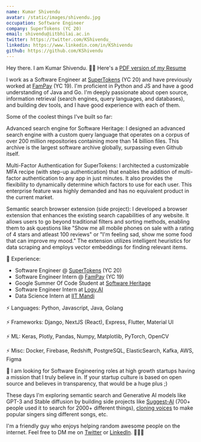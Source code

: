 ```yaml
---
name: Kumar Shivendu
avatar: /static/images/shivendu.jpg
occupation: Software Engineer
company: SuperTokens (YC 20)
email: shivendu@iitbhilai.ac.in
twitter: https://twitter.com/KShivendu_
linkedin: https://www.linkedin.com/in/KShivendu
github: https://github.com/KShivendu
---
```


Hey there. I am Kumar Shivendu. 👨‍💻 Here's a [PDF version of my Resume](/static/KumarShivendu_CV.pdf)

I work as a Software Engineer at [SuperTokens](https://github.com/SuperTokens) (YC 20) and have previously worked at [FamPay](https://fampay.in/) (YC 19). I'm proficient in Python and JS and have a good understanding of Java and Go. I'm deeply passionate about open source, information retrieval (search engines, query languages, and databases), and building dev tools, and I have good experience with each of them.

Some of the coolest things I've built so far:

Advanced search engine for Software Heritage: I designed an advanced search engine with a custom query language that operates on a corpus of over 200 million repositories containing more than 14 billion files. This archive is the largest software archive globally, surpassing even Github itself.

Multi-Factor Authentication for SuperTokens: I architected a customizable MFA recipe (with step-up authentication) that enables the addition of multi-factor authentication to any app in just minutes. It also provides the flexibility to dynamically determine which factors to use for each user. This enterprise feature was highly demanded and has no equivalent product in the current market.

Semantic search browser extension (side project): I developed a browser extension that enhances the existing search capabilities of any website. It allows users to go beyond traditional filters and sorting methods, enabling them to ask questions like "Show me all mobile phones on sale with a rating of 4 stars and atleast 100 reviews" or "I'm feeling sad, show me some food that can improve my mood." The extension utilizes intelligent heuristics for data scraping and employs vector embeddings for finding relevant items.

🚀 Experience:

- Software Engineer @ [SuperTokens](https://supertokens.com/) (YC 20)
- Software Engineer Intern @ [FamPay](https://fampay.in/) (YC 19)
- Google Summer Of Code Student at [Software Heritage](https://softwareheritage.org/)
- Software Engineer Intern at [Logy.AI](https://logy.ai/)
- Data Science Intern at [IIT Mandi](https://iitmandi.ac.in/)

⚡ Languages: Python, Javascript, Java, Golang

⚡ Frameworks: Django, NextJS (React), Express, Flutter, Material UI

⚡ ML: Keras, Plotly, Pandas, Numpy, Matplotlib, PyTorch, OpenCV

⚡ Misc: Docker, Firebase, Redshift, PostgreSQL, ElasticSearch, Kafka, AWS, Figma

🦄 I am looking for Software Engineering roles at high growth startups having a mission that I truly believe in. If your startup culture is based on open source and believes in transparency, that would be a huge plus ;)

These days I'm exploring semantic search and Generative AI models like GPT-3 and Stable diffusion by building side projects like [Suggest-AI](https://twitter.com/KShivendu_/status/1655603676189437953?s=20) (700+ people used it to search for 2000+ different things), [cloning voices](https://twitter.com/KShivendu_/status/1650858929558278145) to make popular singers sing different songs, etc.

I'm a friendly guy who enjoys helping random awesome people on the internet. Feel free to DM me on [Twitter](https://twitter.com/_KShivendu) or [LinkedIn](https://www.linkedin.com/in/kshivendu/). 🙋🏻‍♂️
